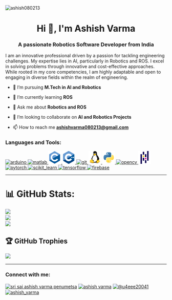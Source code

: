 

<p align="left"> <img src="https://komarev.com/ghpvc/?username=ashish080213&label=Profile%20views&color=0e75b6&style=flat" alt="ashish080213" /> </p>

<h1 align="center">Hi 👋, I'm Ashish Varma</h1>
<h3 align="center">A passionate Robotics Software Developer from India</h3>
I am an innovative professional driven by a passion for tackling engineering challenges. My expertise lies in AI, particularly in Robotics and ROS. I excel in solving problems through innovative and cost-effective approaches. While rooted in my core competencies, I am highly adaptable and open to engaging in diverse fields within the realm of engineering.

- 🔭 I’m pursuing **M.Tech in AI and Robotics**

- 🌱 I’m currently learning **ROS**

- 💬 Ask me about **Robotics and ROS**

- 👯 I’m looking to collaborate on **AI and Robotics Projects**

- 📫 How to reach me **ashishvarma080213@gmail.com**

<h3 align="left">Languages and Tools:</h3>
<p align="left"> <a href="https://www.arduino.cc/" target="_blank" rel="noreferrer"> <img src="https://cdn.worldvectorlogo.com/logos/arduino-1.svg" alt="arduino" width="40" height="40"/> </a> <a href="https://www.mathworks.com/" target="_blank" rel="noreferrer"> <img src="https://upload.wikimedia.org/wikipedia/commons/2/21/Matlab_Logo.png" alt="matlab" width="40" height="40"/> </a> <a href="https://www.cprogramming.com/" target="_blank" rel="noreferrer"> <img src="https://raw.githubusercontent.com/devicons/devicon/master/icons/c/c-original.svg" alt="c" width="40" height="40"/> </a> <a href="https://www.w3schools.com/cpp/" target="_blank" rel="noreferrer"> <img src="https://raw.githubusercontent.com/devicons/devicon/master/icons/cplusplus/cplusplus-original.svg" alt="cplusplus" width="40" height="40"/> </a> <a href="https://git-scm.com/" target="_blank" rel="noreferrer"> <img src="https://www.vectorlogo.zone/logos/git-scm/git-scm-icon.svg" alt="git" width="40" height="40"/> </a> <a href="https://www.linux.org/" target="_blank" rel="noreferrer"> <img src="https://raw.githubusercontent.com/devicons/devicon/master/icons/linux/linux-original.svg" alt="linux" width="40" height="40"/> </a> <a href="https://www.python.org" target="_blank" rel="noreferrer"> <img src="https://raw.githubusercontent.com/devicons/devicon/master/icons/python/python-original.svg" alt="python" width="40" height="40"/> </a> <a href="https://opencv.org/" target="_blank" rel="noreferrer"> <img src="https://www.vectorlogo.zone/logos/opencv/opencv-icon.svg" alt="opencv" width="40" height="40"/> </a> <a href="https://pandas.pydata.org/" target="_blank" rel="noreferrer"> <img src="https://raw.githubusercontent.com/devicons/devicon/2ae2a900d2f041da66e950e4d48052658d850630/icons/pandas/pandas-original.svg" alt="pandas" width="40" height="40"/> </a> <a href="https://pytorch.org/" target="_blank" rel="noreferrer"> <img src="https://www.vectorlogo.zone/logos/pytorch/pytorch-icon.svg" alt="pytorch" width="40" height="40"/> </a> <a href="https://scikit-learn.org/" target="_blank" rel="noreferrer"> <img src="https://upload.wikimedia.org/wikipedia/commons/0/05/Scikit_learn_logo_small.svg" alt="scikit_learn" width="40" height="40"/> </a> <a href="https://www.tensorflow.org" target="_blank" rel="noreferrer"> <img src="https://www.vectorlogo.zone/logos/tensorflow/tensorflow-icon.svg" alt="tensorflow" width="40" height="40"/> </a> <a href="https://firebase.google.com/" target="_blank" rel="noreferrer"> <img src="https://www.vectorlogo.zone/logos/firebase/firebase-icon.svg" alt="firebase" width="40" height="40"/> </a> </p>

---

# 📊 GitHub Stats:
![](https://github-readme-stats.vercel.app/api?username=ashish080213&theme=tokyonight&hide_border=false&include_all_commits=true&count_private=true)<br/>
![](https://github-readme-streak-stats.herokuapp.com/?user=ashish080213&theme=tokyonight&hide_border=false)<br/>
![](https://github-readme-stats.vercel.app/api/top-langs/?username=ashish080213&theme=tokyonight&hide_border=false&include_all_commits=true&count_private=true&layout=compact)

## 🏆 GitHub Trophies
![](https://github-profile-trophy.vercel.app/?username=ashish080213&theme=radical&no-frame=true&no-bg=false&margin-w=4)

---

<h3 align="left">Connect with me:</h3>
<p align="left">
<a href="https://linkedin.com/in/sri sai ashish varma penumetsa" target="blank"><img align="center" src="https://raw.githubusercontent.com/rahuldkjain/github-profile-readme-generator/master/src/images/icons/Social/linked-in-alt.svg" alt="sri sai ashish varma penumetsa" height="30" width="40" /></a>
<a href="https://www.leetcode.com/ashishvarma" target="blank"><img align="center" src="https://raw.githubusercontent.com/rahuldkjain/github-profile-readme-generator/master/src/images/icons/Social/leet-code.svg" alt="ashish varma" height="30" width="40" /></a>
<a href="https://www.hackerrank.com/@u4eee20041" target="blank"><img align="center" src="https://raw.githubusercontent.com/rahuldkjain/github-profile-readme-generator/master/src/images/icons/Social/hackerrank.svg" alt="@u4eee20041" height="30" width="40" /></a>
<a href="https://codeforces.com/profile/ashish_varma" target="blank"><img align="center" src="https://raw.githubusercontent.com/rahuldkjain/github-profile-readme-generator/master/src/images/icons/Social/codeforces.svg" alt="ashish_varma" height="30" width="40" /></a>
</p>

